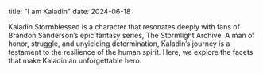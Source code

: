 title: "I am Kaladin"
date: 2024-06-18

Kaladin Stormblessed is a character that resonates deeply with fans of Brandon Sanderson’s epic fantasy series, The Stormlight Archive. A man of honor, struggle, and unyielding determination, Kaladin’s journey is a testament to the resilience of the human spirit. Here, we explore the facets that make Kaladin an unforgettable hero.
